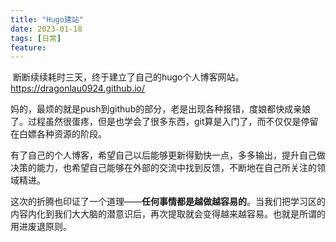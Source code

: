 ```yaml
---
title: "Hugo建站"
date: 2023-01-18
tags: [日常]
feature: 
---
```


​ 断断续续耗时三天，终于建立了自己的hugo个人博客网站。https://dragonlau0924.github.io/

<!--more-->

​ 妈的，最烦的就是push到github的部分，老是出现各种报错，度娘都快成亲娘了。过程虽然很蛋疼，但是也学会了很多东西，git算是入门了，而不仅仅是停留在白嫖各种资源的阶段。

​ 有了自己的个人博客，希望自己以后能够更新得勤快一点，多多输出，提升自己做决策的能力，也希望自己能够在外部的交流中找到反馈，不断地在自己所关注的领域精进。

​ 这次的折腾也印证了一个道理——**任何事情都是越做越容易的**。当我们把学习区的内容内化到我们大大脑的潜意识后，再次提取就会变得越来越容易。也就是所谓的用进废退原则。

